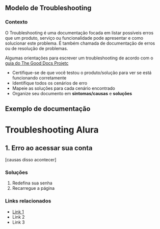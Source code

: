 ## Modelo de Troubleshooting

### Contexto 
O Troubleshooting é uma documentação focada em listar possíveis erros que um produto, serviço ou funcionalidade pode apresentar e como solucionar este problema. É também chamada de documentação de erros ou de resolução de problemas. 

Algumas orientações para escrever um troubleshooting de acordo com o [guia do The Good Docs Projetc](https://gitlab.com/tgdp/templates/-/blob/main/troubleshooting/guide-troubleshooting.md?ref_type=heads)

* Certifique-se de que você testou o produto/solução para ver se está funcionando corretamente
* Identifique todos os cenários de erro 
* Mapeie as soluções para cada cenário encontrado
* Organize seu documento em **sintomas/causas** e **soluções**

## Exemplo de documentação 

# Troubleshooting Alura 

## 1. Erro ao acessar sua conta
 
[causas disso acontecer]

### Soluções 

1. Redefina sua senha 
2. Recarregue a página

### Links relacionados 

* [Link 1](www.url.com.br)
* Link 2 
* Link 3
